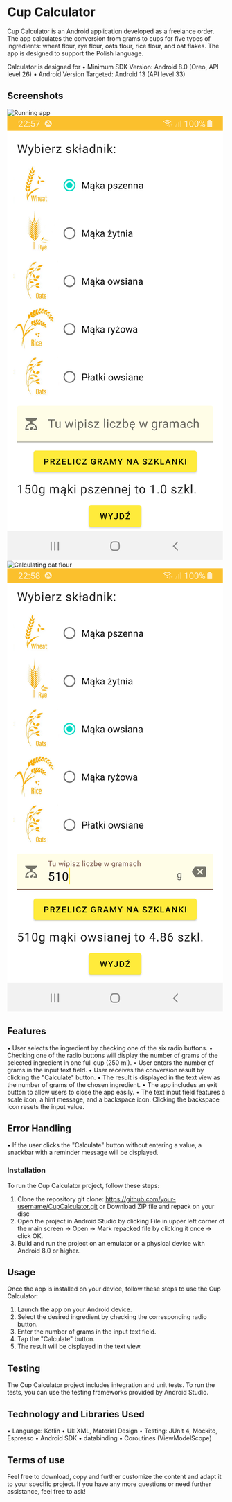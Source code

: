 
# Cup Calculator

Cup Calculator is an Android application developed as a freelance order. The app
calculates the conversion from grams to cups for five types of ingredients: wheat flour, rye flour,
oats flour, rice flour, and oat flakes. The app is designed to support the Polish language.

Calculator is designed for
•	Minimum SDK Version: Android 8.0 (Oreo, API level 26)
•	Android Version Targeted: Android 13 (API level 33)

## Screenshots

![Running app]()![](Screenshot_20230620_225751.png) ![Calculating oat flour]()![](Screenshot_20230620_225856.png)

## Features

•	User selects the ingredient by checking one of the six radio buttons.
•	Checking one of the radio buttons will display the number of grams of the selected ingredient
    in one full cup (250 ml).
•	User enters the number of grams in the input text field.
•	User receives the conversion result by clicking the "Calculate" button.
•	The result is displayed in the text view as the number of grams of the chosen ingredient.
•   The app includes an exit button to allow users to close the app easily.
•   The text input field features a scale icon, a hint message, and a backspace icon.
    Clicking the backspace icon resets the input value.

## Error Handling
•	If the user clicks the "Calculate" button without entering a value, a snackbar with a reminder
    message will be displayed.

### Installation
To run the Cup Calculator project, follow these steps:

1. Clone the repository git clone:
   https://github.com/your-username/CupCalculator.git
   or
   Download ZIP file and repack on your disc
2. Open the project in Android Studio by clicking File in upper left corner of the main screen -> 
   Open -> Mark repacked file by clicking it once -> click OK.
3. Build and run the project on an emulator or a physical device with Android 8.0 or higher.

## Usage
Once the app is installed on your device, follow these steps to use the Cup Calculator:
1. Launch the app on your Android device.
2. Select the desired ingredient by checking the corresponding radio button.
3. Enter the number of grams in the input text field.
4. Tap the "Calculate" button.
5. The result will be displayed in the text view.

## Testing
The Cup Calculator project includes integration and unit tests.
To run the tests, you can use the testing frameworks provided by Android Studio.

## Technology and Libraries Used
•	Language: Kotlin
•	UI: XML, Material Design
•	Testing: JUnit 4, Mockito, Espresso
•	Android SDK
•	databinding
•	Coroutines (ViewModelScope)

## Terms of use
Feel free to download, copy and further customize the content and adapt it to your specific project.
If you have any more questions or need further assistance, feel free to ask!




